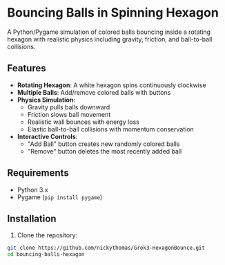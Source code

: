 # Bouncing Balls in Spinning Hexagon

A Python/Pygame simulation of colored balls bouncing inside a rotating hexagon with realistic physics including gravity, friction, and ball-to-ball collisions.

## Features

- **Rotating Hexagon**: A white hexagon spins continuously clockwise
- **Multiple Balls**: Add/remove colored balls with buttons
- **Physics Simulation**:
  - Gravity pulls balls downward
  - Friction slows ball movement
  - Realistic wall bounces with energy loss
  - Elastic ball-to-ball collisions with momentum conservation
- **Interactive Controls**:
  - "Add Ball" button creates new randomly colored balls
  - "Remove" button deletes the most recently added ball

## Requirements

- Python 3.x
- Pygame (`pip install pygame`)

## Installation

1. Clone the repository:
```bash
git clone https://github.com/nickythomas/Grok3-HexagonBounce.git
cd bouncing-balls-hexagon